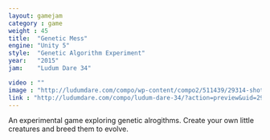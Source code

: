 ```yaml
---
layout: gamejam
category : game
weight : 45
title:  "Genetic Mess"
engine: "Unity 5"
style:  "Genetic Algorithm Experiment"
year:   "2015"
jam:    "Ludum Dare 34"

video : ""
image : "http://ludumdare.com/compo/wp-content/compo2/511439/29314-shot0-1450146357.png"
link : "http://ludumdare.com/compo/ludum-dare-34/?action=preview&uid=29314"
---
```

An experimental game exploring genetic alrogithms.
Create your own little creatures and breed them to evolve.